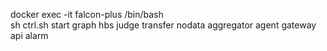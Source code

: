  docker exec -it falcon-plus /bin/bash  
 sh ctrl.sh start graph hbs judge transfer nodata aggregator agent gateway api alarm